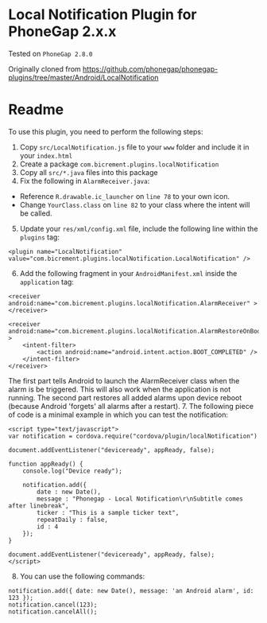 # Local Notification Plugin for PhoneGap 2.x.x

Tested on `PhoneGap 2.8.0`

Originally cloned from https://github.com/phonegap/phonegap-plugins/tree/master/Android/LocalNotification

# Readme

To use this plugin, you need to perform the following steps:

1. Copy `src/LocalNotification.js` file to your `www` folder and include it in your `index.html`
2. Create a package `com.bicrement.plugins.localNotification`
3. Copy all `src/*.java` files into this package
4. Fix the following in `AlarmReceiver.java`:
  - Reference `R.drawable.ic_launcher` on `line 78` to your own icon.
  - Change `YourClass.class` on `line 82` to your class where the intent will be called.
5. Update your `res/xml/config.xml` file, include the following line within the `plugins` tag:
  ```
  <plugin name="LocalNotification" value="com.bicrement.plugins.localNotification.LocalNotification" />
  ```
6. Add the following fragment in your `AndroidManifest.xml` inside the `application` tag:
  ```
  <receiver android:name="com.bicrement.plugins.localNotification.AlarmReceiver" >
  </receiver>
  
  <receiver android:name="com.bicrement.plugins.localNotification.AlarmRestoreOnBoot" >
      <intent-filter>
          <action android:name="android.intent.action.BOOT_COMPLETED" />
      </intent-filter>
  </receiver>
  ```
  The first part tells Android to launch the AlarmReceiver class when the alarm is be triggered. This will also work when the application is not running.
  The second part restores all added alarms upon device reboot (because Android 'forgets' all alarms after a restart).
7. The following piece of code is a minimal example in which you can test the notification:
  ```
  <script type="text/javascript">
  var notification = cordova.require("cordova/plugin/localNotification")
  
  document.addEventListener("deviceready", appReady, false);
  
  function appReady() {
      console.log("Device ready");
  
      notification.add({
          date : new Date(),
          message : "Phonegap - Local Notification\r\nSubtitle comes after linebreak",
          ticker : "This is a sample ticker text",
          repeatDaily : false,
          id : 4
      });
  }
  
  document.addEventListener("deviceready", appReady, false);
  </script>
  ```
8. You can use the following commands:
  ```
  notification.add({ date: new Date(), message: 'an Android alarm', id: 123 });
  notification.cancel(123); 
  notification.cancelAll();
  ```
